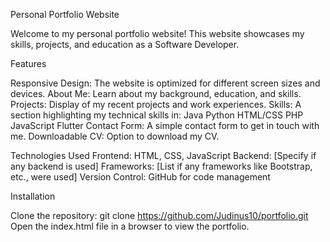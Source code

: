 Personal Portfolio Website

Welcome to my personal portfolio website! This website showcases my skills, projects, and education as a Software Developer.

Features

Responsive Design: The website is optimized for different screen sizes and devices.
About Me: Learn about my background, education, and skills.
Projects: Display of my recent projects and work experiences.
Skills: A section highlighting my technical skills in:
Java
Python
HTML/CSS
PHP
JavaScript
Flutter
Contact Form: A simple contact form to get in touch with me.
Downloadable CV: Option to download my CV.

Technologies Used
Frontend: HTML, CSS, JavaScript
Backend: [Specify if any backend is used]
Frameworks: [List if any frameworks like Bootstrap, etc., were used]
Version Control: GitHub for code management

Installation

Clone the repository: git clone https://github.com/Judinus10/portfolio.git
Open the index.html file in a browser to view the portfolio.

